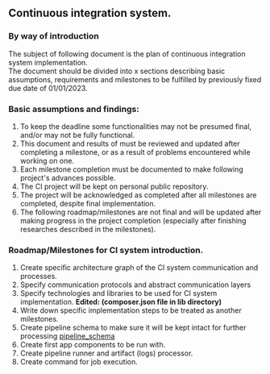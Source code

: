## Continuous integration system.
### By way of introduction

The subject of following document is the plan of continuous integration system implementation.  
The document should be divided into x sections describing basic assumptions, requirements and milestones to be fulfilled by previously fixed due date of 01/01/2023.

### Basic assumptions and findings:
1. To keep the deadline some functionalities may not be presumed final, and/or may not be fully functional.
2. This document and results of must be reviewed and updated after completing a milestone, or as a result of problems encountered while working on one.
3. Each milestone completion must be documented to make following project's advances possible.
4. The CI project will be kept on personal public repository.
5. The project will be acknowledged as completed after all milestones are completed, despite final implementation.
6. The following roadmap/milestones are not final and will be updated after making progress in the project completion (especially after finishing researches described in the milestones).

### Roadmap/Milestones for CI system introduction.
1. Create specific architecture graph of the CI system communication and processes.
2. Specify communication protocols and abstract communication layers
3. Specify technologies and libraries to be used for CI system implementation. __Edited: (composer.json file in lib directory)__
4. Write down specific implementation steps to be treated as another milestones.
5. Create pipeline schema to make sure it will be kept intact for further processing [pipeline_schema](./schemes/pipeline/schema/json-schema.json)
6. Create first app components to be run with.
7. Create pipeline runner and artifact (logs) processor.
8. Create command for job execution.
